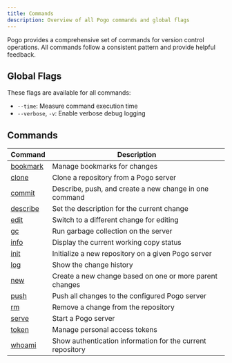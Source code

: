 ```yaml
---
title: Commands
description: Overview of all Pogo commands and global flags
---
```


Pogo provides a comprehensive set of commands for version control operations. All commands follow a consistent pattern and provide helpful feedback.

## Global Flags

These flags are available for all commands:

- `--time`: Measure command execution time
- `--verbose`, `-v`: Enable verbose debug logging

## Commands

| Command | Description |
|---------|-------------|
| [bookmark](/reference/bookmark) | Manage bookmarks for changes |
| [clone](/reference/clone) | Clone a repository from a Pogo server |
| [commit](/reference/commit) | Describe, push, and create a new change in one command |
| [describe](/reference/describe) | Set the description for the current change |
| [edit](/reference/edit) | Switch to a different change for editing |
| [gc](/reference/gc) | Run garbage collection on the server |
| [info](/reference/info) | Display the current working copy status |
| [init](/reference/init) | Initialize a new repository on a given Pogo server |
| [log](/reference/log) | Show the change history |
| [new](/reference/new) | Create a new change based on one or more parent changes |
| [push](/reference/push) | Push all changes to the configured Pogo server |
| [rm](/reference/rm) | Remove a change from the repository |
| [serve](/reference/serve) | Start a Pogo server |
| [token](/reference/token) | Manage personal access tokens |
| [whoami](/reference/whoami) | Show authentication information for the current repository |
